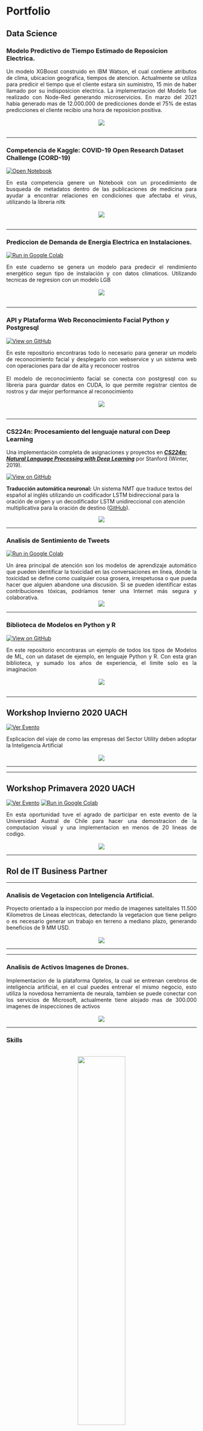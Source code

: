 # Portfolio
## Data Science

### Modelo Predictivo de Tiempo Estimado de Reposicion Electrica.

<div style="text-align: justify">Un modelo XGBoost construido en IBM Watson, el cual contiene atributos de clima, ubicacion geografica, tiempos de atencion. Actualmente se utiliza para predicir el tiempo que el cliente estara sin suministro, 15 min de haber llamado por su indisposicion electrica. La implementacion del Modelo fue realizado con Node-Red generando microservicios. En marzo del 2021 habia generado mas de 12.000.000 de predicciones donde el 75% de estas predicciones el cliente recibio una hora de reposicion positiva.</div>
<br>
<center><img src="images/xgboost.jpg"/></center>
<br>

---
### Competencia de Kaggle: COVID-19 Open Research Dataset Challenge (CORD-19)

[![Open Notebook](https://img.shields.io/badge/Jupyter-Abrir_Notebook-blue?logo=Jupyter)](https://www.kaggle.com/crprpr/vaccine-data-filter)

<div style="text-align: justify">En esta competencia genere un Notebook con un procedimiento de busqueda de metadatos dentro de las publicaciones de medicina para ayudar a encontrar relaciones en condiciones que afectaba el virus, utilizando la libreria nltk </div>
<br>
<center><img src="images/nltk.png"/></center>
<br>

---
### Prediccion de Demanda de Energia Electrica en Instalaciones.

[![Run in Google Colab](https://img.shields.io/badge/Colab-Iniciar_Google_Colab-blue?logo=Google&logoColor=FDBA18)](https://colab.research.google.com/drive/1gVBN1qg3ajEjxJPkd_YwXb9yLDBMQAR0#scrollTo=_O0XCzPYz0n6)

<div style="text-align: justify">En este cuaderno se genera un modelo para predecir el rendimiento energético segun tipo de instalación y con datos climaticos. Utilizando tecnicas de regresion con un modelo LGB</div>
<br>
<center><img src="images/demand1.png"/></center>
<br>

---
### API y Plataforma Web Reconocimiento Facial Python y Postgresql 
[![View on GitHub](https://img.shields.io/badge/GitHub-Ver_en_GitHub-blue?logo=GitHub)](https://github.com/script32/face)


<div style="text-align: justify">En este repositorio encontraras todo lo necesario para generar un modelo de reconocimiento facial y desplegarlo con webservice y un sistema web con operaciones para dar de alta y reconocer rostros </div>
<br>
<div style="text-align: justify">El modelo de reconocimiento facial se conecta con postgresql con su libreria para guardar datos en CUDA, lo que permite registrar cientos de rostros y dar mejor performance al reconocimiento</div>
<br>
<center><img src="images/face.png"/></center>
<br>

---
### CS224n: Procesamiento del lenguaje natural con Deep Learning

Una implementación completa de asignaciones y proyectos en [***CS224n: Natural Language Processing with Deep Learning***](http://web.stanford.edu/class/cs224n/) por Stanford (Winter, 2019).

[![View on GitHub](https://img.shields.io/badge/GitHub-Ver_en_GitHub-blue?logo=GitHub)](https://github.com/script32/CS224n-NLP)

**Traducción automática neuronal:** Un sistema NMT que traduce textos del español al inglés utilizando un codificador LSTM bidireccional para la oración de origen y un decodificador LSTM unidireccional con atención multiplicativa para la oración de destino ([GitHub](https://github.com/script32/CS224n-NLP/tree/master/assignments)).

<center><img src="images/nlp.png"/></center>

---
### Analisis de Sentimiento de Tweets

[![Run in Google Colab](https://img.shields.io/badge/Jupyter-Abrir_Notebook-blue?logo=Jupyter)](https://www.kaggle.com/crprpr/clasificaci-n-de-texto-tensorflow-transformers)

<div style="text-align: justify">Un área principal de atención son los modelos de aprendizaje automático que pueden identificar la toxicidad en las conversaciones en línea, donde la toxicidad se define como cualquier cosa grosera, irrespetuosa o que pueda hacer que alguien abandone una discusión. Si se pueden identificar estas contribuciones tóxicas, podríamos tener una Internet más segura y colaborativa.</div>

<center><img src="images/BERT-classification.png"/></center>

---
### Biblioteca de Modelos en Python y R

[![View on GitHub](https://img.shields.io/badge/GitHub-Ver_en_GitHub-blue?logo=GitHub)](https://github.com/script32/Modelos-ML)

<div style="text-align: justify">En este repositorio encontraras un ejemplo de todos los tipos de Modelos de ML, con un dataset de ejemplo, en lenguaje Python y R. Con esta gran biblioteca, y sumado los años de experiencia, el limite solo es la imaginacion</div>
<br>
<center><img src="images/ML.jpg"/></center>
<br>

---

## Workshop Invierno 2020 UACH

[![Ver Evento](https://img.shields.io/badge/YouTube-Ver_Evento-grey?logo=youtube&labelColor=FF0000)](https://youtu.be/XnX3HJDSIgU?t=8905)

<div style="text-align: justify">Explicacion del viaje de como las empresas del Sector Utility deben adoptar la Inteligencia Artificial</div>
<br>

<center><img src="images/eventoinv.jpg"/></center>

---

---
## Workshop Primavera 2020 UACH

[![Ver Evento](https://img.shields.io/badge/YouTube-Ver_Evento-grey?logo=youtube&labelColor=FF0000)](https://youtu.be/4eFyjwE3bCM?t=5576)
[![Run in Google Colab](https://img.shields.io/badge/Colab-Iniciar_Google_Colab-blue?logo=Google&logoColor=FDBA18)](https://colab.research.google.com/drive/1l4UfnvcbBgybtc16pJcIGuh41ETbXsF3)

<div style="text-align: justify">En esta oportunidad tuve el agrado de participar en este evento de la Universidad Austral de Chile para hacer una demostracion de la computacion visual y una implementacion en menos de 20 lineas de codigo.</div>
<br>

<center><img src="images/vision.png"/></center>

---

## Rol de IT Business Partner

---
### Analisis de Vegetacion con Inteligencia Artificial.
<div style="text-align: justify">Proyecto orientado a la inspeccion por medio de imagenes satelitales 11.500 Kilometros de Lineas electricas, detectando la vegetacion que tiene peligro o es necesario generar un trabajo en terreno a mediano plazo, generando beneficios de 9 MM USD.</div>
<br>

<center><img src="images/Arbol.jpeg"/></center>


---

---
### Analisis de Activos Imagenes de Drones.
<div style="text-align: justify">Implementacion de la plataforma Optelos, la cual se entrenan cerebros de inteligencia artificial, en el cual puedes entrenar el mismo negocio, esto utiliza la novedosa herramienta de neurala, tambien se puede conectar con los servicios de Microsoft, actualmente tiene alojado mas de 300.000 imagenes de inspecciones de activos</div>
<br>

<center><img src="images/Optelos.jpeg"/></center>

---

### Skills

<div style="text-align: justify"></div>
<br>
<center><img width="50%" src="images/Skills.png"/></center>
<br>

---

<center>© 2021 Cristian Rodriguez. Powered by Jekyll.</center>

---

